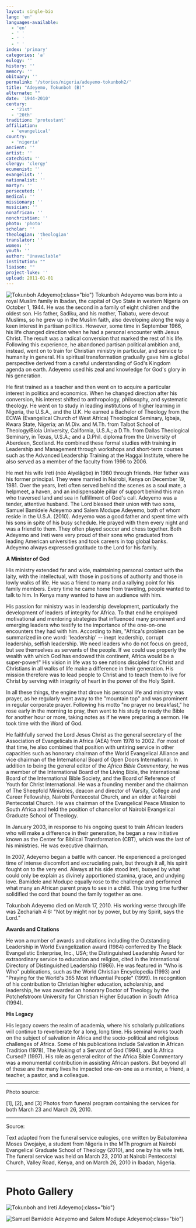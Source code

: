 ```yaml
---
layout: single-bio
lang: 'en'
languages-available:
  - 'en'
  - ' '
  - ' '
  - ' '
index: 'primary'
categories: 'a'
eulogy: ''
history: ''
memory: ''
obituary: ''
permalink: '/stories/nigeria/adeyemo-tokunboh2/'
title: "Adeyemo, Tokunboh (B)"
alternate: ""
date: '1944-2010'
century:
  - '21st'
  - '20th'
tradition: 'protestant'
affiliation:
  - 'evangelical'
country:
  - 'nigeria'
ancient: ''
artist: ''
catechist: ''
clergy: 'clergy'
ecumenist: ''
evangelist: ''
nationalist: ''
martyr: ''
persecuted: ''
medical: ''
missionary: ''
musician: ''
nonafrican: ''
nonchristian: ''
photo: 'photo'
scholar: ''
theologian: 'theologian'
translator: ''
women: ''
youth: ''
author: "Unavailable"
institution: ""
liaison: ""
project-luke: ''
upload: 2011-01-01
---
```


![Tokunboh Adeyemo](/images/bio-pics/nigeria/adeyemo-tokunboh2/adeyemo-tokunboh.jpg){:class="bio"} Tokunboh Adeyemo was born into a royal Muslim family in Ibadan, the capital of Oyo State in western Nigeria on October 1, 1944. He was the second in a family of eight children and the oldest son. His father, Sadiku, and his mother, Tiabatu, were devout Muslims, so he grew up in the Muslim faith, also developing along the way a keen interest in partisan politics. However, some time in September 1966, his life changed direction when he had a personal encounter with Jesus Christ. The result was a radical conversion that marked the rest of his life. Following this experience, he abandoned partisan political ambition and, instead, went on to train for Christian ministry in particular, and service to humanity in general. His spiritual transformation gradually gave him a global perspective derived from a careful understanding of God's Kingdom agenda on earth. Adeyemo used his zeal and knowledge for God's glory in his generation.

He first trained as a teacher and then went on to acquire a particular interest in politics and economics. When he changed direction after his conversion, his interest shifted to anthropology, philosophy, and systematic theology. He went on to study in leading institutions of higher learning in Nigeria, the U.S.A., and the U.K. He earned a Bachelor of Theology from the ECWA (Evangelical Church of West Africa) Theological Seminary, Igbaja, Kwara State, Nigeria; an M.Div. and M.Th. from Talbot School of Theology/Biola University, California, U.S.A.; a D.Th. from Dallas Theological Seminary, in Texas, U.S.A.; and a D.Phil. diploma from the University of Aberdeen, Scotland. He combined these formal studies with training in Leadership and Management through workshops and short-term courses such as the Advanced Leadership Training at the Haggai Institute, where he also served as a member of the faculty from 1996 to 2006.

He met his wife Ireti (née Aiyelãgbe) in 1980 through friends. Her father was his former principal. They were married in Nairobi, Kenya on December 19, 1981. Over the years, Ireti often served behind the scenes as a soul mate, a helpmeet, a haven, and an indispensable pillar of support behind this man who traversed land and sea in fulfillment of God's call. Adeyemo was a tender, attentive husband. The Lord blessed their union with two sons, Samuel Bamidele Adeyemo and Salem Modupe Adeyemo, both of whom reside in the U.S.A. (2010). Adeyemo was a good father and spent time with his sons in spite of his busy schedule. He prayed with them every night and was a friend to them. They often played soccer and chess together. Both Adeyemo and Ireti were very proud of their sons who graduated from leading American universities and took careers in top global banks. Adeyemo always expressed gratitude to the Lord for his family.

**A Minister of God**

His ministry extended far and wide, maintaining personal contact with the laity, with the intellectual, with those in positions of authority and those in lowly walks of life. He was a friend to many and a rallying point for his family members. Every time he came home from traveling, people wanted to talk to him. In Kenya many wanted to have an audience with him.

His passion for ministry was in leadership development, particularly the development of leaders of integrity for Africa. To that end he employed motivational and mentoring strategies that influenced many prominent and emerging leaders who testify to the importance of the one-on-one encounters they had with him. According to him, "Africa's problem can be summarized in one word: 'leadership' -- inept leadership, corrupt leadership, selfish leadership. We need leaders who do not focus on greed, but see themselves as servants of the people. If we could use properly the wealth with which God has endowed this continent, Africa would be a super-power!" His vision in life was to see nations discipled for Christ and Christians in all walks of life make a difference in their generation. His mission therefore was to  lead people to Christ and to teach them to live for Christ by serving with integrity of heart in the power of the Holy Spirit.

In all these things, the engine that drove his personal life and ministry was prayer, as he regularly went away to the "mountain top" and was prominent in regular corporate prayer. Following his motto "no prayer no breakfast," he rose early in the morning to pray, then went to his study to ready the Bible for another hour or more, taking notes as if he were preparing a sermon. He took time with the Word of God.

He faithfully served the Lord Jesus Christ as the general secretary of the Association of Evangelicals in Africa (AEA) from 1978 to 2002. For most of that time, he also combined that position with untiring service in other capacities such as honorary chairman of the World Evangelical Alliance and vice chairman of the International Board of Open Doors International.  In addition to being the general editor of the *Africa Bible Commentary*, he was a member of the International Board of the Living Bible, the International Board of the International Bible Society, and the Board of Reference of Youth for Christ International. He was a founding member and the chairman of The Sheepfold Ministries, deacon and director of Varsity, College and Career Fellowship, Nairobi Pentecostal Church, and an elder at Nairobi Pentecostal Church. He was chairman of the Evangelical Peace Mission to South Africa and held the position of chancellor of Nairobi Evangelical Graduate School of Theology.

In January 2003, in response to his ongoing quest to train African leaders who will make a difference in their generation, he began a new initiative known as the Center for Biblical Transformation (CBT), which was the last of his ministries. He was executive chairman.

In 2007, Adeyemo began a battle with cancer. He experienced a prolonged time of intense discomfort and excruciating pain, but through it all, his spirit fought on to the very end. Always at his side stood Ireti, buoyed by what could only be explain as divinely apportioned stamina, grace, and undying love. Bamidele and Modupe equally rose to the challenge and performed what many an African parent prays to see in a child. This trying time further solidified the cord that bound the family together as one.

Tokunboh Adeyemo died on March 17, 2010. His working verse through life was Zechariah 4:6: "Not by might nor by power, but by my Spirit, says the Lord."

**Awards and Citations**

He won a number of awards and citations including the Outstanding Leadership in World Evangelization award (1984) conferred by The Black Evangelistic Enterprise, Inc., USA; the Distinguished Leadership Award for extraordinary service to education and religion, cited in the International Directory of Distinguished Leadership (1986). He was featured in "Who is Who" publications, such as the World Christian Encyclopedia (1993) and "Praying for the World's 365 Most Influential People" (1999). In recognition of his contribution to Christian higher education, scholarship, and leadership, he was awarded an honorary Doctor of Theology by the Potchefstroom University for Christian Higher Education in South Africa (1994).

**His Legacy**

His legacy covers the realm of academia, where his scholarly publications will continue to reverberate for a long, long time. His seminal works touch on the subject of salvation in Africa and the socio-political and religious challenges of Africa. Some of his publications include Salvation in African Tradition (1978), The Making of a Servant of God (1994), and Is Africa Cursed? (1997). His role as general editor of the Africa Bible Commentary was a monumental contribution in assisting African pastors. But beyond all of these are the many lives he impacted one-on-one as a mentor, a friend, a teacher, a pastor, and a colleague.

---

Photo source:

[1], [2], and [3] Photos from funeral program containing the services for both March 23 and March 26, 2010.

---

Source:

Text adapted from the funeral service eulogies, one written by Babatomiwa Moses Owojaiye, a student from Nigeria in the MTh program at Nairobi Evangelical Graduate School of Theology (2010), and one by his wife Ireti. The funeral service was held on March 23, 2010 at Nairobi Pentecostal Church, Valley Road, Kenya, and on March 26, 2010 in Ibadan, Nigeria.

---

# Photo Gallery

![Tokunboh and Ireti Adeyemo](/images/bio-pics/nigeria/adeyemo-tokunboh2/adeyemo-wife.jpg){:class="bio"}

![Samuel Bamidele Adeyemo and Salem Modupe Adeyemo](/images/bio-pics/nigeria/adeyemo-tokunboh2/adeyemo-sons.jpg){:class="bio"}
